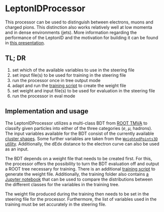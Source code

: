 # LeptonIDProcessor

This processor can be used to distinguish between electrons, muons and charged pions. This distinction also works relatively well at low momenta and in dense environments (jets). More information regarding the performance of the LeptonID and the motivation for building it can be found in [this presentation](doc/ma_reichenbach_2022-12-01.pdf).

## TL; DR
1. set which of the available variables to use in the steering file
2. set input file(s) to be used for training in the steering file
3. run the processor once in tree output mode
4. adapt and run the [training script](training/PID_tmva_multi_jet_dEdx_50.py) to create the weight file
5. set weight and input file(s) to be used for evaluation in the steering file
6. run the processor in eval mode

## Implementation and usage
The LeptonIDProcessor utilizes a multi-class BDT from [ROOT TMVA](https://root.cern/manual/tmva/) to classify given particles into either of the three categories ($e$, $\mu$, hadrons). The input variables available for the BDT consist of the currently available [cluster shapes](link). Some further variables are taken from the [`WeightedPoints3D` utility](link). Additionally, the dEdx distance to the electron curve can also be used as an input.

The BDT depends on a weight file that needs to be created first. For this, the processor offers the possibility to turn the BDT evaluation off and output a ROOT tree necessary for training. There is an additional [training script](training/PID_tmva_multi_jet_dEdx_50.py) to generate the weight file. Additionally, the training folder also contains [a Jupyter notebook](training/PID-var-comp.ipynb) that can be used to compare the distributions between the different classes for the variables in the training tree.

The weight file produced during the training then needs to be set in the steering file for the processor. Furthermore, the list of variables used in the training must be set accurately in the steering file.